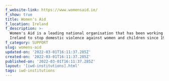 ```yaml
---
f_website-link: https://www.womensaid.ie/
f_show: true
title: Women's Aid
f_location: Ireland
f_description: >-
  Women's Aid is a leading national organisation that has been working in
  Ireland to stop domestic violence against women and children since 1974.
f_category: SUPPORT
slug: womens-aid
updated-on: '2022-03-01T16:11:37.285Z'
created-on: '2022-03-01T16:11:37.285Z'
published-on: '2022-03-01T16:11:37.285Z'
layout: '[iwd-institutions].html'
tags: iwd-institutions
---
```



